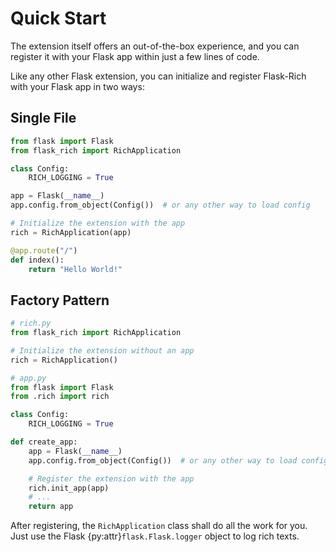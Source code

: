 # Quick Start

The extension itself offers an out-of-the-box experience, and you can register it with your Flask app within just a few lines of code.

Like any other Flask extension, you can initialize and register Flask-Rich with your Flask app in two ways:

## Single File

```python
from flask import Flask
from flask_rich import RichApplication

class Config:
    RICH_LOGGING = True

app = Flask(__name__)
app.config.from_object(Config())  # or any other way to load config

# Initialize the extension with the app
rich = RichApplication(app)

@app.route("/")
def index():
    return "Hello World!"
```

## Factory Pattern

```python
# rich.py
from flask_rich import RichApplication

# Initialize the extension without an app
rich = RichApplication()
```

```python
# app.py
from flask import Flask
from .rich import rich

class Config:
    RICH_LOGGING = True

def create_app:
    app = Flask(__name__)
    app.config.from_object(Config())  # or any other way to load config

    # Register the extension with the app
    rich.init_app(app)
    # ...
    return app
```

After registering, the `RichApplication` class shall do all the work for you. Just use the Flask {py:attr}`flask.Flask.logger` object to log rich texts.